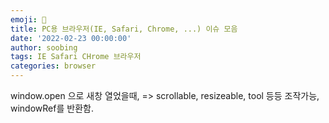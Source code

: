 ```yaml
---
emoji: 🌋
title: PC용 브라우저(IE, Safari, Chrome, ...) 이슈 모음
date: '2022-02-23 00:00:00'
author: soobing
tags: IE Safari CHrome 브라우저
categories: browser
---
```



window.open 으로 새창 열었을때,  => scrollable, resizeable, tool 등등 조작가능, windowRef를 반환함.